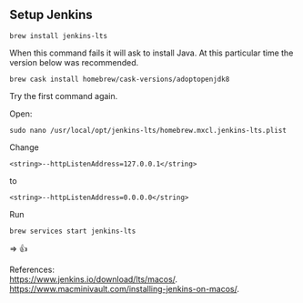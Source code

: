 ## Setup Jenkins



```
brew install jenkins-lts
```
When this command fails it will ask to install Java. At this particular time the version below was recommended.
```
brew cask install homebrew/cask-versions/adoptopenjdk8
```

Try the first command again.

Open:
```
sudo nano /usr/local/opt/jenkins-lts/homebrew.mxcl.jenkins-lts.plist
```
Change
```
<string>--httpListenAddress=127.0.0.1</string>
```
to
```
<string>--httpListenAddress=0.0.0.0</string>
```
Run 
```
brew services start jenkins-lts
```
=> 👍 



References:  
https://www.jenkins.io/download/lts/macos/. 
https://www.macminivault.com/installing-jenkins-on-macos/. 
